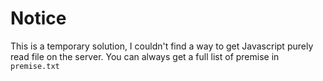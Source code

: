 # Notice
This is a temporary solution, I couldn't find a way to get Javascript purely read file on the server.
You can always get a full list of premise in `premise.txt`
